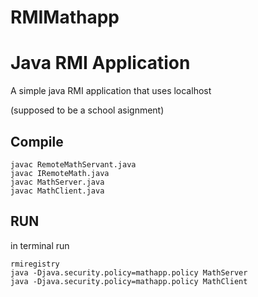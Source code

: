# RMIMathapp

# Java RMI Application

A simple java RMI application that uses localhost 

(supposed to be a school asignment)

## Compile

```
javac RemoteMathServant.java
javac IRemoteMath.java 
javac MathServer.java
javac MathClient.java
```

## RUN
in terminal run
```
rmiregistry 
java -Djava.security.policy=mathapp.policy MathServer
java -Djava.security.policy=mathapp.policy MathClient 
```
